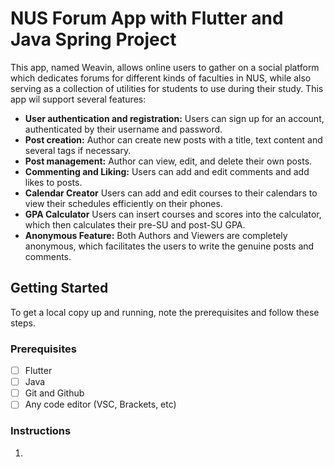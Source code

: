 # NUS Forum App with Flutter and Java Spring Project

This app, named Weavin, allows online users to gather on a social platform which dedicates forums for different kinds of faculties in NUS, while also serving as a collection of utilities for students to use during their study. This app wil support several features:

* **User authentication and registration:** Users can sign up for an account, authenticated by their username and password.
* **Post creation:** Author can create new posts with a title, text content and several tags if necessary.
* **Post management:** Author can view, edit, and delete their own posts.
* **Commenting and Liking:** Users can add and edit comments and add likes to posts. 
* **Calendar Creator** Users can add and edit courses to their calendars to view their schedules efficiently on their phones.
* **GPA Calculator** Users can insert courses and scores into the calculator, which then calculates their pre-SU and post-SU GPA.
* **Anonymous Feature:** Both Authors and Viewers are completely anonymous, which facilitates the users to write the genuine posts and comments.
## Getting Started

To get a local copy up and running, note the prerequisites and follow these steps.

### Prerequisites

- [ ] Flutter
- [ ] Java
- [ ] Git and Github
- [ ] Any code editor (VSC, Brackets, etc)

### Instructions
1. 
